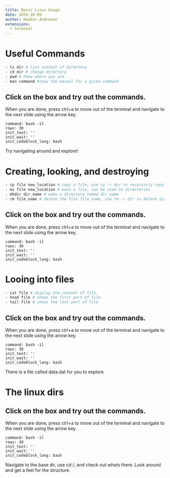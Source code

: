 ```yaml
---
title: Basic Linux Usage
date: 2020-10-09
author: Haakon Andresen
extensions:
  - terminal
---
```


# Useful Commands

```bash
- ls dir # list content of directory
- cd dir # change directory
- pwd # Show where you are
- man command #show the manuel for a given command
```

## Click on the box and try out the commands.
When you are done, press ctrl+a to move out of the terminal
and navigate to the next slide using the arrow key. 
```terminal-ex
command: bash -il
rows: 30
init_text: ''
init_wait: ''
init_codeblock_lang: bash
```
Try navigating around and explore!

# Creating, looking, and destroying

```bash
- cp file new_location # copy a file, use cp -r dir to recursivly copy a directory
- mv file new_location # move a file, can be used on directories
- mkdir dir_name # make a directory named dir_name
- rm file_name # delete the file file_name, use rm -r dir to delete directories
```

## Click on the box and try out the commands.
When you are done, press ctrl+a to move out of the terminal
and navigate to the next slide using the arrow key. 
```terminal-ex
command: bash -il
rows: 30
init_text: ''
init_wait: ''
init_codeblock_lang: bash
```

# Looing into files

```bash
- cat file # display the content of file
- head file # shows the first part of file
- tail file # shows the last part of file
```

## Click on the box and try out the commands.
When you are done, press ctrl+a to move out of the terminal
and navigate to the next slide using the arrow key. 
```terminal-ex
command: bash -il
rows: 30
init_text: ''
init_wait: ''
init_codeblock_lang: bash
```
There is a file called data.dat for you to explore


# The linux dirs

## Click on the box and try out the commands.
When you are done, press ctrl+a to move out of the terminal
and navigate to the next slide using the arrow key. 
```terminal-ex
command: bash -il
rows: 30
init_text: ''
init_wait: ''
init_codeblock_lang: bash
```
Navigate to the base dir, use cd /,  and check out whats there.
Look around and get a feel for the structure.